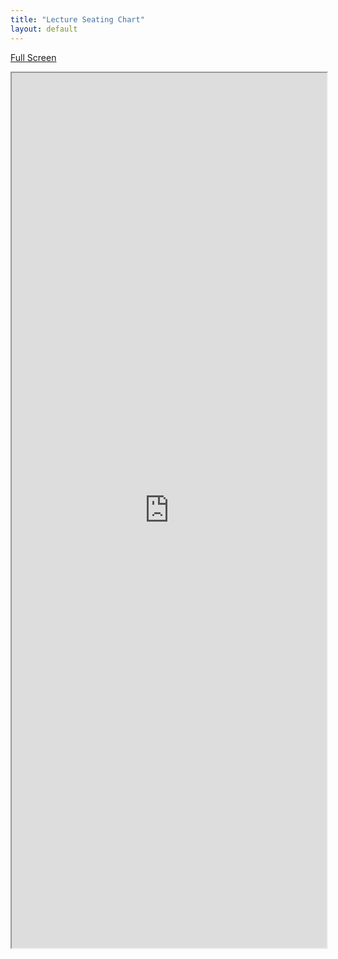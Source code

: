 ```yaml
---
title: "Lecture Seating Chart"
layout: default
---
```



[Full Screen](https://docs.google.com/spreadsheets/d/e/2PACX-1vRBNhlQDQYw4amOqTLJzBbmU61xAp05lfJhjn-c_KtNISP4Urh3Nuxyy0ZC3GR0HwJkm1O3sSE-yyuP/pubhtml)

<style> iframe { width: 100%; height: 1400px; overflow: scroll; } </style>

<iframe src="https://docs.google.com/spreadsheets/d/e/2PACX-1vRBNhlQDQYw4amOqTLJzBbmU61xAp05lfJhjn-c_KtNISP4Urh3Nuxyy0ZC3GR0HwJkm1O3sSE-yyuP/pubhtml?widget=true&amp;headers=false"></iframe>
